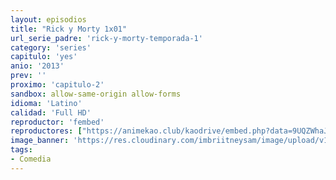 ```yaml
---
layout: episodios
title: "Rick y Morty 1x01"
url_serie_padre: 'rick-y-morty-temporada-1'
category: 'series'
capitulo: 'yes'
anio: '2013'
prev: ''
proximo: 'capitulo-2'
sandbox: allow-same-origin allow-forms
idioma: 'Latino'
calidad: 'Full HD'
reproductor: 'fembed'
reproductores: ["https://animekao.club/kaodrive/embed.php?data=9UQZWhaJp5ExFAe+ZSesMpcHOoM3xLRo+v1y6m6ar2dE8QP5cT8OPXytrwVeX08f6wMkBP4vmSV1ApfLzF0gIzTesLBbu0Va2bcSgmQU4gBpO531bbjlBVnEa7H4+wyhKvGkQjVTCMohoSo2m+qdZfluzQN+eo0Ktp6bulzela8ZfM+cSsgBH4uiMB7PsXfGnG86kXh086H45BrmCq5Bz9sp2u1deLsVHN7KBEqouZjh6YZctfSJNceEAzLIudtkG/ovyIDzfZLMMCWqoplJ6iDpVgJLmZXdtJUc7sB+NSN1Y+p5duryxa3Iv6dOdSQjY6vWRDmzeatjUU+O2j2jH0Fc9KetWPQ5VaETDU1gF/1FA8i4J5otcW8dZ6qWelUMOGcIYQEoT57N1e3np1iZkg==","https://cine24.online/stream/47085","https://cine24.online/stream/47084","https://www.ilovefembed.best/v/p3-qwhm56r-el1k","https://www.ilovefembed.best/v/d2g7zuxq232kz2r"]
image_banner: 'https://res.cloudinary.com/imbriitneysam/image/upload/v1555883955/rick-banner-1-min.jpg'
tags:
- Comedia
---
```












